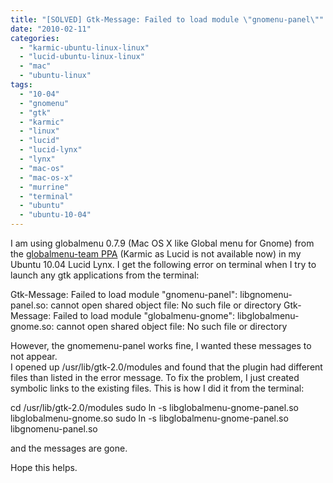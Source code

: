 ```yaml
---
title: "[SOLVED] Gtk-Message: Failed to load module \"gnomenu-panel\""
date: "2010-02-11"
categories: 
  - "karmic-ubuntu-linux-linux"
  - "lucid-ubuntu-linux-linux"
  - "mac"
  - "ubuntu-linux"
tags: 
  - "10-04"
  - "gnomenu"
  - "gtk"
  - "karmic"
  - "linux"
  - "lucid"
  - "lucid-lynx"
  - "lynx"
  - "mac-os"
  - "mac-os-x"
  - "murrine"
  - "terminal"
  - "ubuntu"
  - "ubuntu-10-04"
---
```


I am using globalmenu 0.7.9 (Mac OS X like Global menu for Gnome) from the [globalmenu-team PPA](https://launchpad.net/~globalmenu-team/+archive/ppa) (Karmic as Lucid is not available now) in my Ubuntu 10.04 Lucid Lynx. I get the following error on terminal when I try to launch any gtk applications from the terminal:

Gtk-Message: Failed to load module "gnomenu-panel": libgnomenu-panel.so: cannot open shared object file: No such file or directory
Gtk-Message: Failed to load module "globalmenu-gnome": libglobalmenu-gnome.so: cannot open shared object file: No such file or directory

  
However, the gnomemenu-panel works fine, I wanted these messages to not appear.  
I opened up /usr/lib/gtk-2.0/modules and found that the plugin had different files than listed in the error message. To fix the problem, I just created symbolic links to the existing files. This is how I did it from the terminal:

cd /usr/lib/gtk-2.0/modules
sudo ln -s libglobalmenu-gnome-panel.so libglobalmenu-gnome.so
sudo ln -s libglobalmenu-gnome-panel.so libgnomenu-panel.so

and the messages are gone.

Hope this helps.
